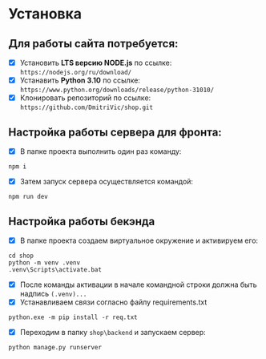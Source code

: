 # Установка
## Для работы сайта потребуется:
* [x] Установить **LTS версию NODE.js** по ссылке: `https://nodejs.org/ru/download/`
* [x] Устанавить **Python 3.10** по ссылке: `https://www.python.org/downloads/release/python-31010/`
* [x] Клонировать репозиторий по ссылке: `https://github.com/DmitriVic/shop.git`  
## Настройка работы сервера для фронта:
* [x] В папке проекта выполнить один раз команду:   
```
npm i
```
* [x] Затем запуск сервера осуществляется командой:   
```
npm run dev
```
## Настройка работы бекэнда
* [x] В папке проекта создаем виртуальное окружение и активируем его:
```
cd shop
python -m venv .venv
.venv\Scripts\activate.bat
```
* [x] После команды активации в начале командной строки должна быть надпись `(.venv)...` 
* [x] Устанавливаем связи согласно файлу requirements.txt
```
python.exe -m pip install -r req.txt
```
* [x] Переходим в папку `shop\backend` и запускаем сервер:
```
python manage.py runserver
```
